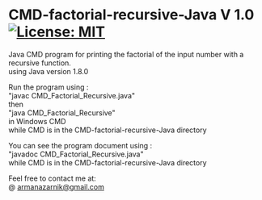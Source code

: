 # CMD-factorial-recursive-Java V 1.0 [![License: MIT](https://img.shields.io/badge/License-MIT-yellow.svg)](https://opensource.org/licenses/MIT)  
Java CMD program for printing the factorial of the input number with a recursive function.  
using Java version 1.8.0  

Run the program using :  
"javac CMD_Factorial_Recursive.java"  
then   
"java CMD_Factorial_Recursive"   
in Windows CMD   
while CMD is in the CMD-factorial-recursive-Java directory     
  
You can see the program document using :    
"javadoc CMD_Factorial_Recursive.java"   
while CMD is in the CMD-factorial-recursive-Java directory    
  
Feel free to contact me at:  
@ armanazarnik@gmail.com
